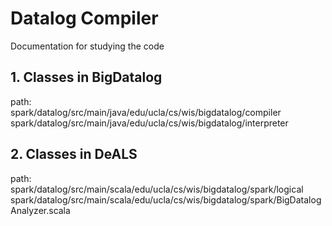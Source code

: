 # Datalog Compiler
Documentation for studying the code

## 1. Classes in BigDatalog
path: <br>
spark/datalog/src/main/java/edu/ucla/cs/wis/bigdatalog/compiler
spark/datalog/src/main/java/edu/ucla/cs/wis/bigdatalog/interpreter

## 2. Classes in DeALS
path: <br>
spark/datalog/src/main/scala/edu/ucla/cs/wis/bigdatalog/spark/logical
spark/datalog/src/main/scala/edu/ucla/cs/wis/bigdatalog/spark/BigDatalogAnalyzer.scala

